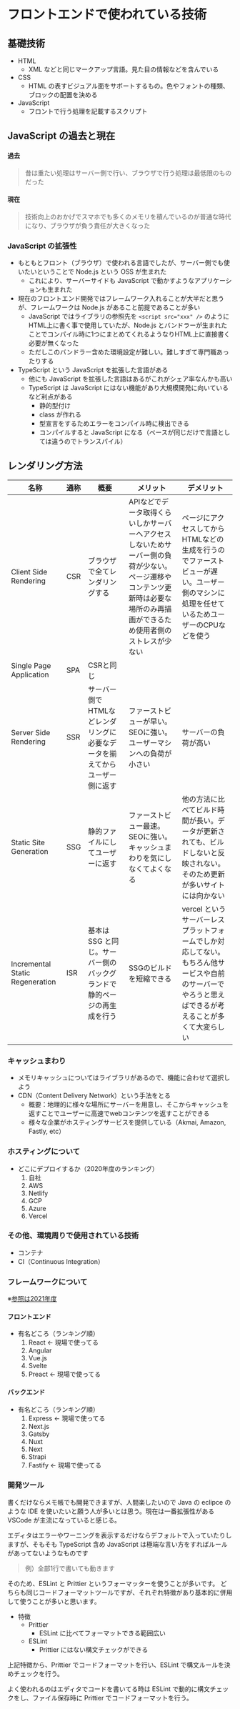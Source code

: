 # フロントエンドで使われている技術

## 基礎技術
- HTML
  - XML などと同じマークアップ言語。見た目の情報などを含んでいる
- CSS
  - HTML の表すビジュアル面をサポートするもの。色やフォントの種類、ブロックの配置を決める
- JavaScript
  - フロントで行う処理を記載するスクリプト

## JavaScript の過去と現在
#### 過去
> 昔は重たい処理はサーバー側で行い、ブラウザで行う処理は最低限のものだった
#### 現在
> 技術向上のおかげでスマホでも多くのメモリを積んでいるのが普通な時代になり、ブラウザが負う責任が大きくなった

### JavaScript の拡張性
- もともとフロント（ブラウザ）で使われる言語でしたが、サーバー側でも使いたいということで Node.js という OSS が生まれた
  - これにより、サーバーサイドも JavaScript で動かすようなアプリケーションも生まれた
- 現在のフロントエンド開発ではフレームワーク入れることが大半だと思うが、フレームワークは Node.js があること前提であることが多い
  - JavaScript ではライブラリの参照先を `<script src="xxx" />` のようにHTML上に書く事で使用していたが、Node.js とバンドラーが生まれたことでコンパイル時に1つにまとめてくれるようなりHTML上に直接書く必要が無くなった
  - ただしこのバンドラー含めた環境設定が難しい。難しすぎて専門職あったりする
- TypeScript という JavaScript を拡張した言語がある
  - 他にも JavaScript を拡張した言語はあるがこれがシェア率なんかも高い
  - TypeScript は JavaScript にはない機能があり大規模開発に向いているなど利点がある
    - 静的型付け
    - class が作れる
    - 型宣言をするためエラーをコンパイル時に検出できる
    - コンパイルすると JavaScript になる（ベースが同じだけで言語としては違うのでトランスパイル）

## レンダリング方法
名称 | 通称 | 概要 | メリット | デメリット
-- | -- | -- | -- | --
Client Side Rendering | CSR | ブラウザで全てレンダリングする | APIなどでデータ取得くらいしかサーバーへアクセスしないためサーバー側の負荷が少ない。ページ遷移やコンテンツ更新時は必要な場所のみ再描画ができるため使用者側のストレスが少ない | ページにアクセスしてからHTMLなどの生成を行うのでファーストビューが遅い。ユーザー側のマシンに処理を任せているためユーザーのCPUなどを使う
Single Page Application | SPA | CSRと同じ| | |
Server Side Rendering | SSR | サーバー側でHTMLなどレンダリングに必要なデータを揃えてからユーザー側に返す | ファーストビューが早い。SEOに強い。ユーザーマシンへの負荷が小さい | サーバーの負荷が高い
Static Site Generation | SSG | 静的ファイルにしてユーザーに返す| ファーストビュー最速。SEOに強い。キャッシュまわりを気にしなくてよくなる | 他の方法に比べてビルド時間が長い。データが更新されても、ビルドしないと反映されない。そのため更新が多いサイトには向かない |
Incremental Static Regeneration | ISR | 基本は SSG と同じ。サーバー側のバックグランドで静的ページの再生成を行う | SSGのビルドを短縮できる | vercel というサーバーレスプラットフォームでしか対応してない。もちろん他サービスや自前のサーバーでやろうと思えばできるが考えることが多くて大変らしい

### キャッシュまわり
- メモリキャッシュについてはライブラリがあるので、機能に合わせて選択しよう
- CDN（Content Delivery Network）という手法をとる
  - 概要：地理的に様々な場所にサーバーを用意し、そこからキャッシュを返すことでユーザーに高速でwebコンテンツを返すことができる
  - 様々な企業がホスティングサービスを提供している（Akmai, Amazon, Fastly, etc）

### ホスティングについて
- どこにデプロイするか（2020年度のランキング）
  1. 自社
  1. AWS
  1. Netlify
  1. GCP
  1. Azure
  1. Vercel

### その他、環境周りで使用されている技術
- コンテナ
- CI（Continuous Integration）

### フレームワークについて
※[参照は2021年度](https://2021.stateofjs.com/en-US/)
#### フロントエンド
- 有名どころ（ランキング順）
  1. React ← 現場で使ってる
  1. Angular
  1. Vue.js
  1. Svelte
  1. Preact ← 現場で使ってる
#### バックエンド
- 有名どころ（ランキング順）
  1. Express ← 現場で使ってる
  1. Next.js
  1. Gatsby
  1. Nuxt
  1. Next
  1. Strapi
  1. Fastify ← 現場で使ってる

### 開発ツール
書くだけならメモ帳でも開発できますが、人間楽したいので Java の eclipce のような IDE を使いたいと願う人が多いとは思う。現在は一番拡張性がある VSCode が主流になっていると感じる。

エディタはエラーやワーニングを表示するだけならデフォルトで入っていたりしますが、そもそも TypeScript 含め JavaScript は極端な言い方をすればルールがあってないようなものです
>例）全部1行で書いても動きます

そのため、ESLint と Prittier というフォーマッターを使うことが多いです。
どちらも同じコードフォーマットツールですが、それぞれ特徴があり基本的に併用して使うことが多いと思います。

- 特徴
  - Prittier
    - ESLint に比べてフォーマットできる範囲広い
  - ESLint
    - Prittier にはない構文チェックができる

上記特徴から、Prittier でコードフォーマットを行い、ESLint で構文ルールを決めチェックを行う。

よく使われるのはエディタでコードを書いてる時は ESLint で動的に構文チェックをし、ファイル保存時に Prittier でコードフォーマットを行う。

